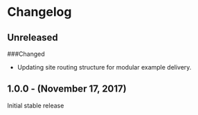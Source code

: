 Changelog
=========

Unreleased
----------

###Changed
* Updating site routing structure for modular example delivery.

1.0.0 - (November 17, 2017)
------------------
Initial stable release

